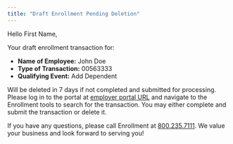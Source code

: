 ```yaml
---
title: "Draft Enrollment Pending Deletion"
---
```


Hello First Name,

Your draft enrollment transaction for:
- **Name of Employee:**     John Doe
- **Type of Transaction:**        00563333
- **Qualifying Event:**     Add Dependent

Will be deleted in 7 days if not completed and submitted for processing. Please log in to the portal at [employer portal URL](https://test.com) and navigate to the Enrollment tools to search for the transaction. You may either complete and submit the transaction or delete it.

If you have any questions, please call Enrollment at [800.235.7111](tel:8002357111). We value your business and look forward to serving you!

<x-signature></x-signature>

<x-footer><x-footer>
